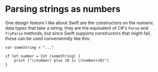 # Parsing strings as numbers

One design feature I like about Swift are the constructors on the
numeric data types that take a string: they are the equivalent of C#'s
`Parse` and `TryParse` methods, but since Swift supports constructors
that might fail, these can be used convenienntly like this:

```
var someString = "..."

if let number = Int (someString) {
    print ("\(number) plus 10 is \(number+10)")
}
```

